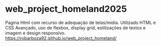 # web_project_homeland2025
Pagina Html com recurso de adequação de telas/midia.
Utilizado HTML e CSS Avançado, uso de flexbox, display grid, estilizações de textos e imagem e design responsivo.
https://robarboza92.github.io/web_project_homeland/
